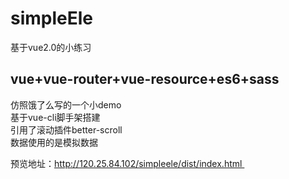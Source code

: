# simpleEle
基于vue2.0的小练习

## vue+vue-router+vue-resource+es6+sass 
仿照饿了么写的一个小demo<br>
基于vue-cli脚手架搭建<br>
引用了滚动插件better-scroll<br>
数据使用的是模拟数据

预览地址：http://120.25.84.102/simpleele/dist/index.html 
